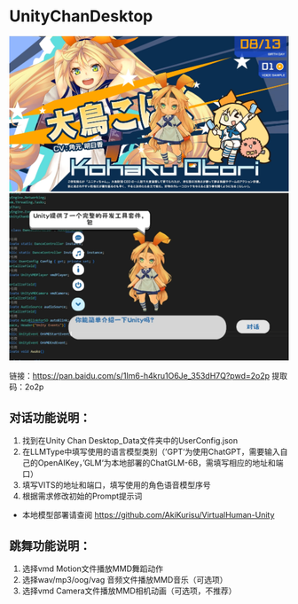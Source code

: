 # UnityChanDesktop

<img src='Showcase.png'>

<img src='Showcase2.png'>

链接：https://pan.baidu.com/s/1Im6-h4kru1O6Je_353dH7Q?pwd=2o2p 
提取码：2o2p 

## 对话功能说明：
1. 找到在Unity Chan Desktop_Data文件夹中的UserConfig.json
2. 在LLMType中填写使用的语言模型类别（’GPT‘为使用ChatGPT，需要输入自己的OpenAIKey，’GLM‘为本地部署的ChatGLM-6B，需填写相应的地址和端口）
3. 填写VITS的地址和端口，填写使用的角色语音模型序号
4. 根据需求修改初始的Prompt提示词

* 本地模型部署请查阅 https://github.com/AkiKurisu/VirtualHuman-Unity

## 跳舞功能说明：
1. 选择vmd Motion文件播放MMD舞蹈动作
2. 选择wav/mp3/oog/vag 音频文件播放MMD音乐（可选项）
3. 选择vmd Camera文件播放MMD相机动画（可选项，不推荐）
